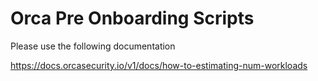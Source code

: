 # Orca Pre Onboarding Scripts
Please use the following documentation 

https://docs.orcasecurity.io/v1/docs/how-to-estimating-num-workloads
